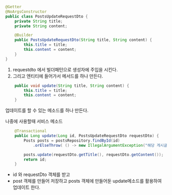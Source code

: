 ```java
@Getter
@NoArgsConstructor
public class PostsUpdateRequestDto {
	private String title;
	private String content;

	@Builder
	public PostsUpdateRequestDto(String title, String content) {
		this.title = title;
		this.content = content;
	}
}
```
1) requestdto 에서 빌더패턴으로 생성자에 주입을 시킨다.
2) 그리고 엔티티에 들어가서 메서드를 하나 만든다.
```java
	public void update(String title, String content) {
		this.title = title;
		this.content = content;
	}
```
업데이트를 할 수 있는 메소드를 하나 만든다.<br>

나중에 사용할때 서비스 메소드<br>
```java
	@Transactional
	public Long update(Long id, PostsUpdateRequestDto requestDto) {
		Posts posts = postsRepository.findById(id)
			.orElseThrow( () -> new IllegalArgumentException("해당 게시글이 없습니다. id=" + id) );

		posts.update(requestDto.getTitle(), requestDto.getContent());
		return id;
	}
```
- id 와 requestDto 객체를 받고
- post 객체를 만들어 저장하고 posts 객체에 만들어둔 update메소드를 활용하여 업데이트 한다. 
